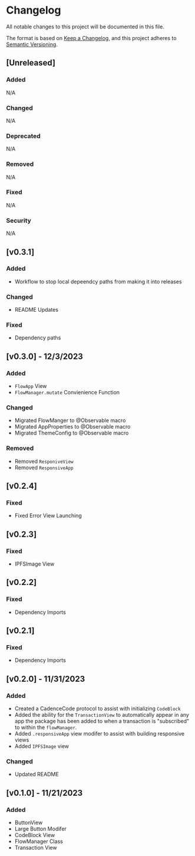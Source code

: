 # Changelog

All notable changes to this project will be documented in this file.

The format is based on [Keep a Changelog](https://keepachangelog.com/en/1.0.0/),
and this project adheres to [Semantic Versioning](https://semver.org/spec/v2.0.0.html).

## [Unreleased]

### Added

N/A

### Changed

N/A

### Deprecated

N/A

### Removed

N/A

### Fixed

N/A

### Security

N/A

## [v0.3.1]

### Added

- Workflow to stop local depeendcy paths from making it into releases

### Changed

- README Updates

### Fixed

- Dependency paths

## [v0.3.0] - 12/3/2023

### Added

- `FlowApp` View
- `FlowManager.mutate` Convienience Function

### Changed

- Migrated FlowManger to @Observable macro
- Migrated AppProperties to @Observable macro
- Migrated ThemeConfig to @Observable macro

### Removed

- Removed `ResponiveView`
- Removed `ResponsiveApp`

## [v0.2.4]

### Fixed

- Fixed Error View Launching

## [v0.2.3]

### Fixed

- IPFSImage View

## [v0.2.2]

### Fixed

- Dependency Imports

## [v0.2.1]

### Fixed

- Dependency Imports

## [v0.2.0] - 11/31/2023

### Added

- Created a CadenceCode protocol to assist with initializing `CodeBlock`
- Added the ability for the `TransactionView` to automatically appear in any app the package has been added to when a transaction is "subscribed" to within the `flowManager`.
- Added `.responsiveApp` view modifer to assist with building responsive views
- Added `IPFSImage` view

### Changed

- Updated README

## [v0.1.0] - 11/21/2023

### Added

- ButtonView
- Large Button Modifer
- CodeBlock View
- FlowManager Class
- Transaction View

